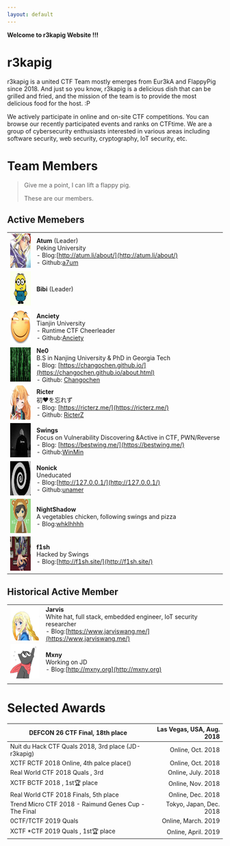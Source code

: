 ```yaml
---
layout: default
---
```


**Welcome to r3kapig Website !!!**



# r3kapig

r3kapig is a united CTF Team mostly emerges from Eur3kA and FlappyPig since 2018. And just so you know, r3kapig is a delicious dish that can be grilled and fried, and the mission of the team is to provide the most delicious food for the host. :P

We actively participate in online and on-site CTF competitions. You can browse our recently participated events and ranks on CTFtime. We are a group of cybersecurity enthusiasts interested in various areas including software security, web security, cryptography, IoT security, etc. 

# Team Members

> Give me a point, I can lift a flappy pig.
>
> These are our members.

## Active Memebers

|   |  |
| --------------------------------------------------------- | ------------------------------------------------------------ |
| <img src="images/Atum.jpg" width="80" height="80"  />     | **Atum** (Leader)<br />Peking University<br />- Blog:[http://atum.li/about/](http://atum.li/about/)<br />- Github:[a7um](https://github.com/a7um) |
| <img src="images/bibi.jpg" width="80" height="80"  />    | **Bibi** (Leader)                                            |
| <img src="images/anciety.jpg" width="80" height="80"  /> | **Anciety**<br />Tianjin University<br />- Runtime CTF Cheerleader<br />- Github:[Anciety](https://github.com/Escapingbug) |
| <img src="images/ne0.jpeg" width="80" height="80"  />    | **Ne0**<br />B.S in Nanjing University & PhD in Georgia Tech<br />- Blog: [https://changochen.github.io/](https://changochen.github.io/about.html)<br />- Github: [Changochen](https://github.com/changochen) |
| <img src="images/ricter.jpeg" width="80" height="80"  /> | **Ricter**<br />初❤️を忘れず<br />- Blog: [https://ricterz.me/](https://ricterz.me/) <br />- Github: [RicterZ](https://github.com/RicterZ) |
| <img src="images/swing.jpeg" width="80" height="80"  />  | **Swings** <br />Focus on Vulnerability Discovering &Active in CTF, PWN/Reverse<br />- Blog: [https://bestwing.me/](https://bestwing.me/)<br />- Github:[WinMin](https://github.com/WinMin) |
| <img src="images/nonick.gif" width="80" height="80"  />  | **Nonick**<br />Uneducated<br />- Blog:[http://127.0.0.1/](http://127.0.0.1/)<br />- Github:[unamer](https://github.com/unamer) |
| <img src="images/nightshadow.jpg" width="80" height="80"  />  | **NightShadow**<br />A vegetables chicken, following swings and pizza<br />- Blog:[whklhhhh](http://blog.csdn.net/whklhhhh)|
| <img src="images/f1sh.jpg" width="80" height="80"  />  | **f1sh**<br />Hacked by Swings<br />- Blog:[http://f1sh.site/](http://f1sh.site/)|


## Historical Active Member

||  |
| :----------------------------------------------------: | :---------------------------------------------------------- |
| <img src="images/jarvis.png" width="80" height="80" /> | **Jarvis**<br />White hat, full stack, embedded engineer, IoT security researcher<br /> - Blog:[https://www.jarviswang.me/](https://www.jarviswang.me/)|
| <img src="images/mxny.jpeg" width="80" height="80"  />   | **Mxny**  <br />Working on JD  <br />- Blog:[http://mxny.org](http://mxny.org) |
|                                                        |                                                              |



# Selected Awards

| DEFCON 26 CTF Final, 18th place                | Las Vegas, USA, Aug. 2018 |
| ---------------------------------------------------- | ------------------------: |
| Nuit du Hack CTF Quals 2018, 3rd place (JD-r3kapig)   |         Online, Oct. 2018 |
| XCTF RCTF 2018 Online, 4th palce place()             |               Online, Oct. 2018            |
| Real World CTF 2018 Quals , 3rd                      |     Online, July. 2018                      |
| XCTF BCTF 2018 , 1st🏆 place                          |         Online, Nov. 2018 |
| Real World CTF 2018 Finals, 5th place                |           Online, Dec. 2018 |
| Trend Micro CTF 2018 - Raimund Genes Cup - The Final |              Tokyo, Japan, Dec. 2018 |
| 0CTF/TCTF 2019 Quals                                 |              Online, March. 2019             |
| XCTF *CTF 2019 Quals , 1st🏆 place                   |              Online, April. 2019     | 
